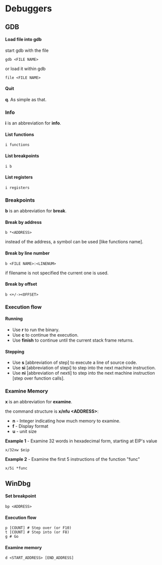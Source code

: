 # Debuggers

## GDB

#### Load file into gdb

start gdb with the file

```text
gdb <FILE NAME>
```

or load it within gdb

```text
file <FILE NAME>
```

#### Quit

**q**. As simple as that.

### Info

**i** is an abbreviation for **info**.

#### List functions

```text
i functions
```

#### List breakpoints

```text
i b
```

#### List registers

```text
i registers
```

### Breakpoints

**b** is an abbreviation for **break**.

#### Break by address

```text
b *<ADDRESS>
```

instead of the address, a symbol can be used \[like functions name\]. 

#### Break by line number

```text
b <FILE NAME>:<LINENUM>
```

if filename is not specified the current one is used.

#### Break by offset

```text
b <+/-><OFFSET>
```

### Execution flow

#### Running

* Use **r** to run the binary.
* Use **c** to continue the execution.
* Use **finish** to continue until the current stack frame returns.

#### Stepping

* Use **s** \[abbreviation of step\] to execute a line of source code.
* Use **si** \[abbreviation of stepi\] to step into the next machine instruction.
* Use **ni** \[abbreviation of nexti\] to step into the next machine instruction \[step over function calls\].

### Examine Memory

**x** is an abbreviation for **examine**.

the command structure is **x/nfu &lt;ADDRESS&gt;**:

* **n** - Integer indicating how much memory to examine.
* **f** - Display format
* **u** - unit size 

**Example 1** - Examine 32 words in hexadecimal form, starting at EIP's value

```text
x/32xw $eip
```

**Example 2** - Examine the first 5 instructions of the function "func"

```text
x/5i *func
```

## WinDbg

#### Set breakpoint

```text
bp <ADDRESS>
```

#### Execution flow

```text
p [COUNT] # Step over (or F10)
t [COUNT] # Step into (or F8)
g # Go
```

#### Examine memory

```text
d <START_ADDRESS> [END_ADDRESS]
```

